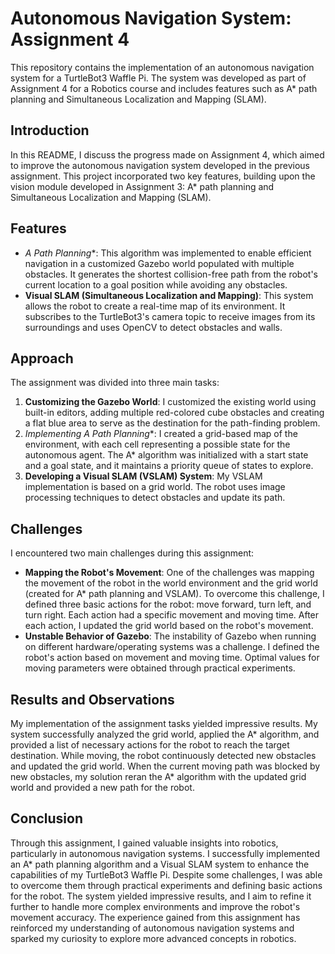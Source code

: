 # Autonomous Navigation System: Assignment 4

This repository contains the implementation of an autonomous navigation system for a TurtleBot3 Waffle Pi. The system was developed as part of Assignment 4 for a Robotics course and includes features such as A* path planning and Simultaneous Localization and Mapping (SLAM).

## Introduction
In this README, I discuss the progress made on Assignment 4, which aimed to improve the autonomous navigation system developed in the previous assignment. This project incorporated two key features, building upon the vision module developed in Assignment 3: A* path planning and Simultaneous Localization and Mapping (SLAM).

## Features
- **A* Path Planning**: This algorithm was implemented to enable efficient navigation in a customized Gazebo world populated with multiple obstacles. It generates the shortest collision-free path from the robot's current location to a goal position while avoiding any obstacles.
- **Visual SLAM (Simultaneous Localization and Mapping)**: This system allows the robot to create a real-time map of its environment. It subscribes to the TurtleBot3's camera topic to receive images from its surroundings and uses OpenCV to detect obstacles and walls.

## Approach
The assignment was divided into three main tasks:

1. **Customizing the Gazebo World**: I customized the existing world using built-in editors, adding multiple red-colored cube obstacles and creating a flat blue area to serve as the destination for the path-finding problem.
2. **Implementing A* Path Planning**: I created a grid-based map of the environment, with each cell representing a possible state for the autonomous agent. The A* algorithm was initialized with a start state and a goal state, and it maintains a priority queue of states to explore.
3. **Developing a Visual SLAM (VSLAM) System**: My VSLAM implementation is based on a grid world. The robot uses image processing techniques to detect obstacles and update its path.

## Challenges
I encountered two main challenges during this assignment:

- **Mapping the Robot's Movement**: One of the challenges was mapping the movement of the robot in the world environment and the grid world (created for A* path planning and VSLAM). To overcome this challenge, I defined three basic actions for the robot: move forward, turn left, and turn right. Each action had a specific movement and moving time. After each action, I updated the grid world based on the robot's movement.
- **Unstable Behavior of Gazebo**: The instability of Gazebo when running on different hardware/operating systems was a challenge. I defined the robot's action based on movement and moving time. Optimal values for moving parameters were obtained through practical experiments.

## Results and Observations
My implementation of the assignment tasks yielded impressive results. My system successfully analyzed the grid world, applied the A* algorithm, and provided a list of necessary actions for the robot to reach the target destination. While moving, the robot continuously detected new obstacles and updated the grid world. When the current moving path was blocked by new obstacles, my solution reran the A* algorithm with the updated grid world and provided a new path for the robot.

## Conclusion
Through this assignment, I gained valuable insights into robotics, particularly in autonomous navigation systems. I successfully implemented an A* path planning algorithm and a Visual SLAM system to enhance the capabilities of my TurtleBot3 Waffle Pi. Despite some challenges, I was able to overcome them through practical experiments and defining basic actions for the robot. The system yielded impressive results, and I aim to refine it further to handle more complex environments and improve the robot's movement accuracy. The experience gained from this assignment has reinforced my understanding of autonomous navigation systems and sparked my curiosity to explore more advanced concepts in robotics.
